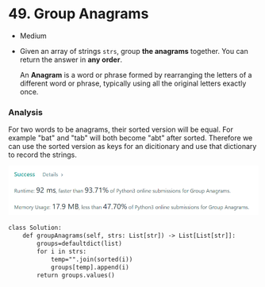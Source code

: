 # 49. Group Anagrams

* Medium
*   Given an array of strings `strs`, group **the anagrams** together. You can return the answer in **any order**.

    An **Anagram** is a word or phrase formed by rearranging the letters of a different word or phrase, typically using all the original letters exactly once.

### Analysis

For two words to be anagrams, their sorted version will be equal. For example "bat" and "tab" will both become "abt" after sorted. Therefore we can use the sorted version as keys for an dicitionary and use that dictionary to record the strings.&#x20;

![](<../.gitbook/assets/image (8) (1).png>)

```
class Solution:
    def groupAnagrams(self, strs: List[str]) -> List[List[str]]:
        groups=defaultdict(list)
        for i in strs:
            temp="".join(sorted(i))
            groups[temp].append(i)
        return groups.values() 
```
